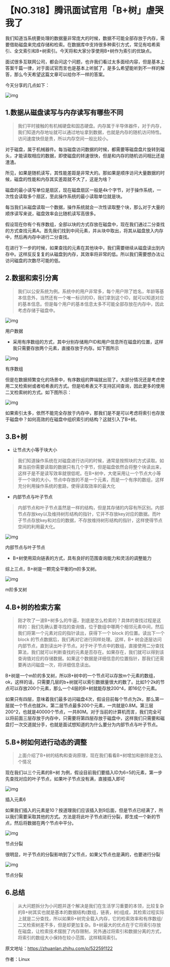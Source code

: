 # 【NO.318】腾讯面试官用「B+树」虐哭我了

我们知道当系统要处理的数据量非常庞大的时候，数据不可能全部存放于内存，需要借助磁盘来完成存储和检索。在数据库中支持很多种索引方式，常见有哈希索引、全文索引和B+树索引。今天将和大家分享使用B+树作为索引的优缺点。

面试很多互联网公司，都会问这个问题，也许我们看过太多面经内容，但是基本上答案千篇一律，对于面试官而言也是基本上听腻了，是多么希望能听到不一样的解答，那么今天希望这篇文章可以给你不一样的答案。

今天分享的几点如下：

![img](https://pic4.zhimg.com/80/v2-104c46a12f7b68d440530dc72551e65f_720w.webp)

## 1.**数据从磁盘读写与内存读写有哪些不同**

> 我们平时接触的有机械硬盘和固态硬盘。内存属于半导体器件，对于内存，我们知道内存地址就可以通过地址拿到数据，也就是内存的随机访问特性。访问速度快但是贵，所以内存空间一般比较小。

对于磁盘，属于机械器件。每当磁盘访问数据的时候，都需要等磁盘盘片旋转到磁头，才能读取相应的数据，即使磁盘的转速很快，但是和内存的随机访问相比还是渣渣。

所见，如果是随机读写，其性能差距是非常大的。那如果是顺序访问大量数据的时候，磁盘的性能和内存其实差距就不大了，这是为啥？

磁盘的最小读写单位是扇区，现在磁盘扇区一般是4k个字节，对于操作系统，一次性会读取多个扇区，至此操作系统的最小读取单位就是块。

每当我们从磁盘读取一个数据，操作系统就会一次性读取整个块，那么对于大量的顺序读写来说，磁盘效率会比随机读写高很多。

假设现在你有个有序数组，全部以块的方式存放在磁盘中，现在我们通过二分查找的方式查找元素A。首先我们找到中间元素，并从块中取出，将其从磁盘放入内存中，然后再内存中进行二分查找。

在进行下一步的时候，如果查找的元素在其他块中，我们需要继续从磁盘读出到内存中。这样反反复复的从磁盘到内存，其效率将非常的低。所以我们需要想办法让访问磁盘的次数尽可能的低。

## 2.**数据和索引分离**

> 我们以公安系统为例。系统中的用户非常多，每个用户除了姓名，年龄等基本信息外，当然还有一个唯一标识的ID，我们拿到这个ID，就可以知道对应的基本信息。但是每个用户的基本信息太多不可能全部存放在内存中，因此考虑存储于磁盘中。

![img](https://pic2.zhimg.com/80/v2-5ef83022526f59489d63ee51c0e1b9e9_720w.webp)

用户数据

- 采用有序数组的方式，其中分别存储用户ID和用户信息所在磁盘的位置，这样我只需要存放两个元素，直接存放于内存。如下图所示

![img](https://pic4.zhimg.com/80/v2-9347a157b74f20ec993e347482ddade3_720w.webp)

有序数组

但是在数据频繁变化的场景中，有序数组的弊端就出现了。大部分情况还是考虑使用二叉检索树或者哈希表的方式。但是哈希表又不支持区间查询，因此更多的使用二叉检索树的方式。如下图所示：

![img](https://pic3.zhimg.com/80/v2-6c050de8353d625b249050f1348077a6_720w.webp)

如果索引太多，依然不能完全存放于内存中，那我们是不是可以考虑将索引也存放于磁盘中？如何高效的在磁盘中组织索引的结构？这就引入了B+树。

## **3.B+树**

- 让节点大小等于块大小

> 我们知道操作系统在对磁盘进行访问的时候，通常是按照块的方式读取。如果当前你需要读取的数据只有几个字节，但是磁盘依然会将整个块读出来，这样子是不是读写效率就很低呢。在B+树中，大佬采用让一个节点大小等于一个块的大小，节点中存放的不是一个元素，而是一个有序的数组，这样充分利用操作系统的套路，使得读取效率的最大化

- 内部节点与叶子节点

> 内部节点和叶子节点虽然是一样的结构，但是其存储的内容有所区别。内部节点存放key以及维持树形结构的指针，它并不存放key对应的数据。而叶子节点存放key和对应的数据，不存放维持树形结构的指针，这样使得节点空间的利用最大化。

![img](https://pic2.zhimg.com/80/v2-d43f8d4acc9e1b450f2e5c8301fc9715_720w.webp)

内部节点与叶子节点

- B+树使用双向链表的方式，具有良好的范围查询能力和灵活的调整能力

综上三点，B+树是一颗完全平衡的m阶多叉树。

![img](https://pic2.zhimg.com/80/v2-e36a724c8884348d30cca34f25932129_720w.webp)

m阶多叉树

## 4.**B+树的检索方案**

> 刚才吹了一波B+树多么的牛逼，到底是怎么检索的？具体的查找过程是这样的：我们先确认要寻找的查询值，位于数组中哪两个相邻元素中间，然后我们将第一个元素对应的指针读出，获得下一个 block 的位置。读出下一个 block 的节点数据后，我们再对它进行同样处理。这样，B+ 树会逐层访问内部节点，直到读出叶子节点。对于叶子节点中的数组，直接使用二分查找算法，我们就可以判断查找的元素是否存在。如果存在，我们就可以得到该查询值对应的存储数据。如果这个数据是详细信息的位置指针，那我们还需要再访问磁盘一次，将详细信息读出。

B+树是一个m阶的多叉树，所以B+树中的一个节点可以存放m个元素的数组，ok，这样的话，只需要几层的b+树就可以索引数据量很大的数了。比如1个2k的节点可以存放200个元素，那么一个4层的B+树就能存放200^4，即16亿个元素。

如果只有四层，意味着我们最多访问磁盘4次，假设目前每个节点为2k，那么第一层就一个节点也就2k，第二层节点最多200个元素，一共就是0.8M。第三层200^2，也就是40000个节点，一共80M。对于当前的计算机而言，我们完全可以将前面三层存放于内存中，只需要将第四层存放于磁盘中，这样我们只需要和磁盘打一次交道就分手，也就是面试想知道的为什么要分为内部节点与叶子节点。

## 5.**B+树如何进行动态的调整**

> 上面介绍了B+树的结构和查询原理，现在我们看看B+树增加和删除是怎么个情况

现在我们以三个元素的B+树 为例，假设目前我们要插入ID为6=5的元素，第一步先查找对应的叶子节点，如果叶子节点没有满，直接插入即可

![img](https://pic1.zhimg.com/80/v2-47604db1871b26e7d2e78389652cc1e8_720w.webp)

插入元素6

如果我们插入的元素是10？按道理我们应该插入到9后面，但是节点已经满了，所以我们需要采取其他的方式。方法是将此叶子节点进行分裂，即生成一个新的节点，然后将数据在两个节点中平分。

![img](https://pic3.zhimg.com/80/v2-c076b04a6965196222b27532bf3aa23a_720w.webp)

节点分裂

很明显，叶子节点的分裂影响到了父节点，如果父节点也是满的，也要进行分裂

![img](https://pic4.zhimg.com/80/v2-6572b96960b4c930826f894f0a96153b_720w.webp)

节点分裂

## 6.**总结**

> 从大问题拆分为小问题并逐个解决是我们在生活学习重要的本领，比较复杂的B+树其实也就是基本的数据结构(数组，链表，树)组成，其检索过程实际上就是二分查找，所以如果B+树完全载入内存，它的检索效率和有序数组/二叉检索树差不多，但是却更加复杂。B+树最大的优点在于它将索引存放在磁盘，让检索技术摆脱了内存限制，另外通过将索引和数据分离的方式，将索引的数组大小保持在较小范围，这样精简索引。

原文地址：https://zhuanlan.zhihu.com/p/522591122

作者：Linux